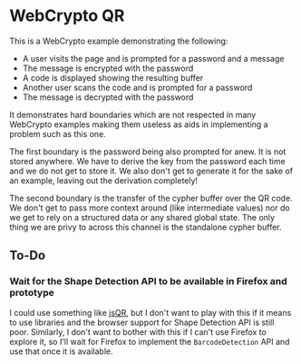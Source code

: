 # WebCrypto QR

This is a WebCrypto example demonstrating the following:

- A user visits the page and is prompted for a password and a message
- The message is encrypted with the password
- A code is displayed showing the resulting buffer
- Another user scans the code and is prompted for a password
- The message is decrypted with the password

It demonstrates hard boundaries which are not respected in many WebCrypto
examples making them useless as aids in implementing a problem such as this
one.

The first boundary is the password being also prompted for anew. It is not
stored anywhere. We have to derive the key from the password each time and
we do not get to store it. We also don't get to generate it for the sake
of an example, leaving out the derivation completely!

The second boundary is the transfer of the cypher buffer over the QR code.
We don't get to pass more context around (like intermediate values) nor do
we get to rely on a structured data or any shared global state. The only
thing we are privy to across this channel is the standalone cypher buffer.

## To-Do

### Wait for the Shape Detection API to be available in Firefox and prototype

I could use something like [jsQR](https://github.com/cozmo/jsQR), but I don't
want to play with this if it means to use libraries and the browser support for
Shape Detection API is still poor. Similarly, I don't want to bother with this
if I can't use Firefox to explore it, so I'll wait for Firefox to implement the
`BarcodeDetection` API and use that once it is available.

